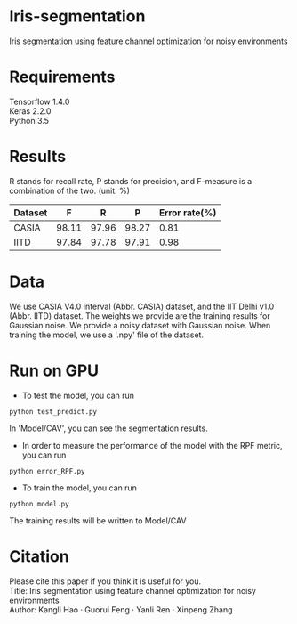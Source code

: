 # Iris-segmentation
Iris segmentation using feature channel optimization for noisy environments

# Requirements
Tensorflow 1.4.0  
Keras 2.2.0  
Python 3.5
# Results
R stands for recall rate, P stands for precision, and F-measure is a combination of the two. (unit: %)

 Dataset | F | R | P |Error rate(%)
 ---- | ----- | ------ | ------  | ------  
CASIA | 98.11 | 97.96 |98.27 | 0.81
 IITD | 97.84| 97.78 |97.91 |0.98
 
# Data
We use CASIA V4.0 Interval (Abbr. CASIA) dataset, and the IIT Delhi v1.0 (Abbr. IITD) dataset. The weights we provide are the training results for Gaussian noise. We provide a noisy dataset with Gaussian noise. When training the model, we use a '.npy' file of the dataset.

# Run on GPU

* To test the model, you can run
```
python test_predict.py
```
 In 'Model/CAV', you can see the segmentation results.

* In order to measure the performance of the model with the RPF metric, you can run
```
python error_RPF.py
```  

* To train the model, you can run
```
python model.py
```
 The training results will be written to Model/CAV
# Citation
Please cite this paper if you think it is useful for you.  
Title: Iris segmentation using feature channel optimization for noisy environments  
Author: Kangli Hao · Guorui Feng · Yanli Ren · Xinpeng Zhang

